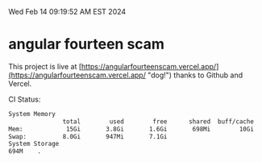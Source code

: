 Wed Feb 14 09:19:52 AM EST 2024

# angular fourteen scam


This project is live at [https://angularfourteenscam.vercel.app/](https://angularfourteenscam.vercel.app/ "dog!") thanks to Github and Vercel.

CI Status: 

```bash
System Memory
               total        used        free      shared  buff/cache   available
Mem:            15Gi       3.8Gi       1.6Gi       698Mi        10Gi        11Gi
Swap:          8.0Gi       947Mi       7.1Gi
System Storage
694M	.
```
```bash
